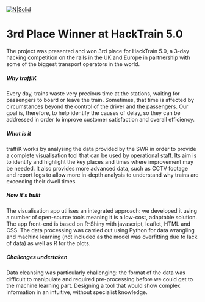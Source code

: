[![N|Solid](https://hackpartners.com/wp-content/uploads/2018/07/hacktrain_5_cropped_2x.png)](https://hackpartners.com/events/hacktrain-5/)

# 3rd Place Winner at HackTrain 5.0
The project was presented and won 3rd place for HackTrain 5.0, a 3-day hacking competition on the rails in the UK and Europe in partnership with some of the biggest transport operators in the world.


##### Why traffiK
Every day, trains waste very precious time at the stations, waiting for passengers to board or leave the train. Sometimes, that time is affected by circumstances beyond the control of the driver and the passengers. Our goal is, therefore, to help identify the causes of delay, so they can be addressed in order to improve customer satisfaction and overall efficiency.


##### What is it
traffiK works by analysing the data provided by the SWR in order to provide a complete visualisation tool that can be used by operational staff. Its aim is to identify and highlight the key places and times where improvement may be needed. It also provides more advanced data, such as CCTV footage and report logs to allow more in-depth analysis to understand why trains are exceeding their dwell times.

##### How it's built
The visualisation app utilises an integrated approach: we developed it using a number of open-source tools meaning it is a low-cost, adaptable solution. The app front-end is based on R-Shiny with javascript, leaflet, HTML and CSS. The data processing was carried out using Python for data wrangling and machine learning (not included as the model was overfitting due to lack of data) as well as R for the plots.

##### Challenges undertaken
Data cleansing was particularly challenging: the format of the data was difficult to manipulate and required pre-processing before we could get to the machine learning part. Designing a tool that would show complex information in an intuitive, without specialist knowledge.
